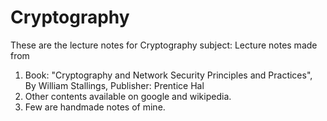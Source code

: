 # Cryptography
These are the lecture notes for Cryptography subject:
Lecture notes made from 
1. Book: "Cryptography and Network Security Principles and Practices", By William Stallings, Publisher: Prentice Hal
2. Other contents available on google and wikipedia.
3. Few are handmade notes of mine.

